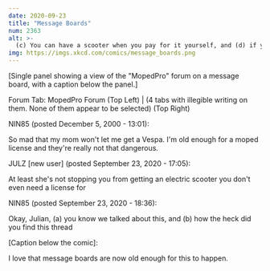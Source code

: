 ```yaml
---
date: 2020-09-23
title: "Message Boards"
num: 2363
alt: >-
  (c) You can have a scooter when you pay for it yourself, and (d) if you can't learn to start a new thread rather than responding to an old one, you'll be banned. [thread locked by moderator]
img: https://imgs.xkcd.com/comics/message_boards.png
---
```

[Single panel showing a view of the "MopedPro" forum on a message board, with a caption below the panel.]

Forum Tab: MopedPro Forum (Top Left) | (4 tabs with illegible writing on them. None of them appear to be selected) (Top Right)

NIN85 (posted December 5, 2000 - 13:01):

So mad that my mom won't let me get a Vespa. I'm old enough for a moped license and they're really not that dangerous.

JULZ [new user] (posted September 23, 2020 - 17:05):

At least she's not stopping you from getting an electric scooter you don't even need a license for

NIN85 (posted September 23, 2020 - 18:36):

Okay, Julian, (a) you know we talked about this, and (b) how the heck did you find this thread

[Caption below the comic]:

I love that message boards are now old enough for this to happen.